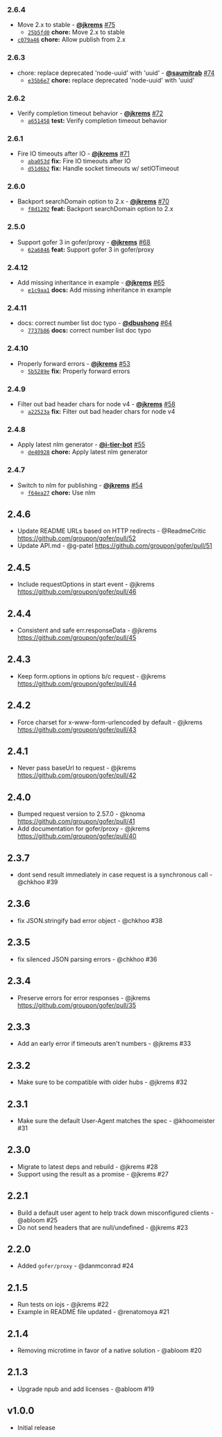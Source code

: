 ### 2.6.4

* Move 2.x to stable - **[@jkrems](https://github.com/jkrems)** [#75](https://github.com/groupon/gofer/pull/75)
  - [`25b5fd0`](https://github.com/groupon/gofer/commit/25b5fd090d4614b5dce225e168f8a7322e300d7a) **chore:** Move 2.x to stable
* [`c079a46`](https://github.com/groupon/gofer/commit/c079a468d92123899424444aa4c02f959a27f61d) **chore:** Allow publish from 2.x


### 2.6.3

* chore: replace deprecated 'node-uuid' with 'uuid' - **[@saumitrab](https://github.com/saumitrab)** [#74](https://github.com/groupon/gofer/pull/74)
  - [`e35b6e7`](https://github.com/groupon/gofer/commit/e35b6e7393e3b86ca087d0740f997d9fc71f3084) **chore:** replace deprecated 'node-uuid' with 'uuid'


### 2.6.2

* Verify completion timeout behavior - **[@jkrems](https://github.com/jkrems)** [#72](https://github.com/groupon/gofer/pull/72)
  - [`a651458`](https://github.com/groupon/gofer/commit/a6514586206023d9c8e2a9b2619b45543d3a20c2) **test:** Verify completion timeout behavior


### 2.6.1

* Fire IO timeouts after IO - **[@jkrems](https://github.com/jkrems)** [#71](https://github.com/groupon/gofer/pull/71)
  - [`aba053d`](https://github.com/groupon/gofer/commit/aba053da0f8dfaeb97b0d9d59b61583c3336a425) **fix:** Fire IO timeouts after IO
  - [`d51d6b2`](https://github.com/groupon/gofer/commit/d51d6b2e21151a913de172228699df20dd7412fb) **fix:** Handle socket timeouts w/ setIOTimeout


### 2.6.0

* Backport searchDomain option to 2.x - **[@jkrems](https://github.com/jkrems)** [#70](https://github.com/groupon/gofer/pull/70)
  - [`f8d1202`](https://github.com/groupon/gofer/commit/f8d12020e098c6564cd7d138fb8b0a6f15105330) **feat:** Backport searchDomain option to 2.x


### 2.5.0

* Support gofer 3 in gofer/proxy - **[@jkrems](https://github.com/jkrems)** [#68](https://github.com/groupon/gofer/pull/68)
  - [`62a6846`](https://github.com/groupon/gofer/commit/62a6846695d9645ed22e4a07e16f1dd3a8d21398) **feat:** Support gofer 3 in gofer/proxy


### 2.4.12

* Add missing inheritance in example - **[@jkrems](https://github.com/jkrems)** [#65](https://github.com/groupon/gofer/pull/65)
  - [`e1c9aa1`](https://github.com/groupon/gofer/commit/e1c9aa1afb9a3e0800ea097cdb17a4022333a151) **docs:** Add missing inheritance in example


### 2.4.11

* docs: correct number list doc typo - **[@dbushong](https://github.com/dbushong)** [#64](https://github.com/groupon/gofer/pull/64)
  - [`7737b86`](https://github.com/groupon/gofer/commit/7737b8693a675d8a5e1244d6231e1f67d0d5283b) **docs:** correct number list doc typo


### 2.4.10

* Properly forward errors - **[@jkrems](https://github.com/jkrems)** [#53](https://github.com/groupon/gofer/pull/53)
  - [`5b5289e`](https://github.com/groupon/gofer/commit/5b5289eba138292271509b56930ba7463ff3c483) **fix:** Properly forward errors


### 2.4.9

* Filter out bad header chars for node v4 - **[@jkrems](https://github.com/jkrems)** [#58](https://github.com/groupon/gofer/pull/58)
  - [`a22523a`](https://github.com/groupon/gofer/commit/a22523a3e197e70b43e3365b89c7ca59ba8d5c72) **fix:** Filter out bad header chars for node v4


### 2.4.8

* Apply latest nlm generator - **[@i-tier-bot](https://github.com/i-tier-bot)** [#55](https://github.com/groupon/gofer/pull/55)
  - [`de40928`](https://github.com/groupon/gofer/commit/de40928d7de1bc5508671c8ac771c42f93c99ee2) **chore:** Apply latest nlm generator


### 2.4.7

* Switch to nlm for publishing - **[@jkrems](https://github.com/jkrems)** [#54](https://github.com/groupon/gofer/pull/54)
  - [`f64ea27`](https://github.com/groupon/gofer/commit/f64ea27fcf89d8e3321f52fbfd60b7581839cf83) **chore:** Use nlm


2.4.6
-----
* Update README URLs based on HTTP redirects - @ReadmeCritic
  https://github.com/groupon/gofer/pull/52
* Update API.md - @g-patel
  https://github.com/groupon/gofer/pull/51

2.4.5
-----
* Include requestOptions in start event - @jkrems
  https://github.com/groupon/gofer/pull/46

2.4.4
-----
* Consistent and safe err.responseData - @jkrems
  https://github.com/groupon/gofer/pull/45

2.4.3
-----
* Keep form.options in options b/c request - @jkrems
  https://github.com/groupon/gofer/pull/44

2.4.2
-----
* Force charset for x-www-form-urlencoded by default - @jkrems
  https://github.com/groupon/gofer/pull/43

2.4.1
-----
* Never pass baseUrl to request - @jkrems
  https://github.com/groupon/gofer/pull/42

2.4.0
-----
* Bumped request version to 2.57.0 - @knoma
  https://github.com/groupon/gofer/pull/41
* Add documentation for gofer/proxy - @jkrems
  https://github.com/groupon/gofer/pull/40

2.3.7
-----
* dont send result immediately in case request is a synchronous call - @chkhoo #39

2.3.6
-----
* fix JSON.stringify bad error object - @chkhoo #38

2.3.5
-----
* fix silenced JSON parsing errors - @chkhoo #36

2.3.4
-----
* Preserve errors for error responses - @jkrems
  https://github.com/groupon/gofer/pull/35

2.3.3
-----
* Add an early error if timeouts aren't numbers - @jkrems #33

2.3.2
-----
* Make sure to be compatible with older hubs - @jkrems #32

2.3.1
-----
* Make sure the default User-Agent matches the spec - @khoomeister #31

2.3.0
-----
* Migrate to latest deps and rebuild - @jkrems #28
* Support using the result as a promise - @jkrems #27

2.2.1
-----
* Build a default user agent to help track down misconfigured clients - @abloom #25
* Do not send headers that are null/undefined - @jkrems #23

2.2.0
-----
* Added `gofer/proxy` - @danmconrad #24

2.1.5
-----
* Run tests on iojs - @jkrems #22
* Example in README file updated - @renatomoya #21

2.1.4
-----
* Removing microtime in favor of a native solution - @abloom #20

2.1.3
-----
* Upgrade npub and add licenses - @abloom #19

v1.0.0
------
* Initial release
